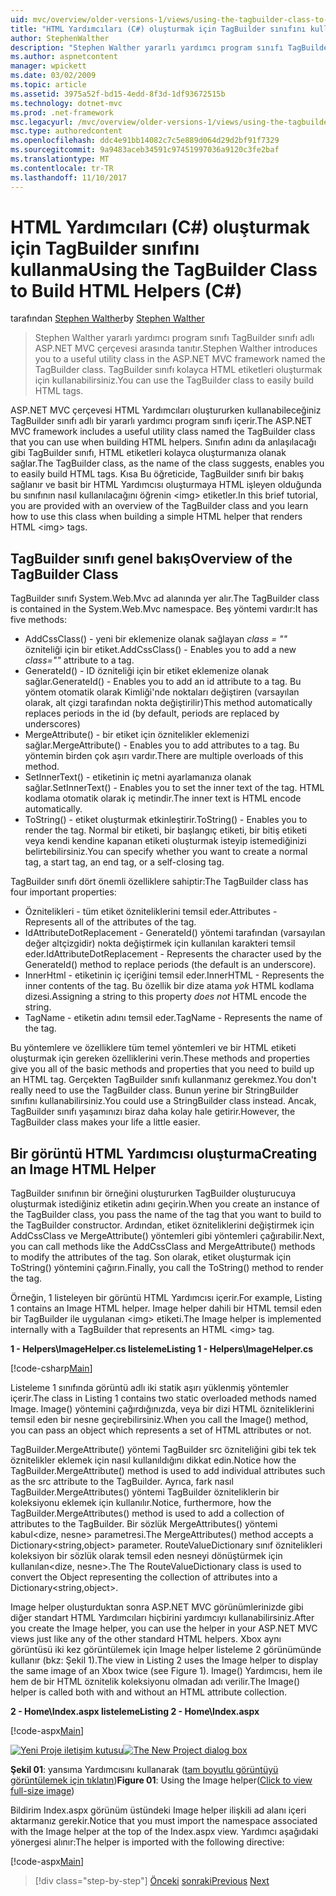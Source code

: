 ```yaml
---
uid: mvc/overview/older-versions-1/views/using-the-tagbuilder-class-to-build-html-helpers-cs
title: "HTML Yardımcıları (C#) oluşturmak için TagBuilder sınıfını kullanma | Microsoft Docs"
author: StephenWalther
description: "Stephen Walther yararlı yardımcı program sınıfı TagBuilder sınıfı adlı ASP.NET MVC çerçevesi arasında tanıtır. TagBuilder sınıfına kolayca kullanabilirsiniz..."
ms.author: aspnetcontent
manager: wpickett
ms.date: 03/02/2009
ms.topic: article
ms.assetid: 3975a52f-bd15-4edd-8f3d-1df93672515b
ms.technology: dotnet-mvc
ms.prod: .net-framework
msc.legacyurl: /mvc/overview/older-versions-1/views/using-the-tagbuilder-class-to-build-html-helpers-cs
msc.type: authoredcontent
ms.openlocfilehash: ddc4e91bb14082c7c5e889d064d29d2bf91f7329
ms.sourcegitcommit: 9a9483aceb34591c97451997036a9120c3fe2baf
ms.translationtype: MT
ms.contentlocale: tr-TR
ms.lasthandoff: 11/10/2017
---
```

<a name="using-the-tagbuilder-class-to-build-html-helpers-c"></a><span data-ttu-id="e3dbe-104">HTML Yardımcıları (C#) oluşturmak için TagBuilder sınıfını kullanma</span><span class="sxs-lookup"><span data-stu-id="e3dbe-104">Using the TagBuilder Class to Build HTML Helpers (C#)</span></span>
====================
<span data-ttu-id="e3dbe-105">tarafından [Stephen Walther](https://github.com/StephenWalther)</span><span class="sxs-lookup"><span data-stu-id="e3dbe-105">by [Stephen Walther](https://github.com/StephenWalther)</span></span>

> <span data-ttu-id="e3dbe-106">Stephen Walther yararlı yardımcı program sınıfı TagBuilder sınıfı adlı ASP.NET MVC çerçevesi arasında tanıtır.</span><span class="sxs-lookup"><span data-stu-id="e3dbe-106">Stephen Walther introduces you to a useful utility class in the ASP.NET MVC framework named the TagBuilder class.</span></span> <span data-ttu-id="e3dbe-107">TagBuilder sınıfı kolayca HTML etiketleri oluşturmak için kullanabilirsiniz.</span><span class="sxs-lookup"><span data-stu-id="e3dbe-107">You can use the TagBuilder class to easily build HTML tags.</span></span>


<span data-ttu-id="e3dbe-108">ASP.NET MVC çerçevesi HTML Yardımcıları oluştururken kullanabileceğiniz TagBuilder sınıfı adlı bir yararlı yardımcı program sınıfı içerir.</span><span class="sxs-lookup"><span data-stu-id="e3dbe-108">The ASP.NET MVC framework includes a useful utility class named the TagBuilder class that you can use when building HTML helpers.</span></span> <span data-ttu-id="e3dbe-109">Sınıfın adını da anlaşılacağı gibi TagBuilder sınıfı, HTML etiketleri kolayca oluşturmanıza olanak sağlar.</span><span class="sxs-lookup"><span data-stu-id="e3dbe-109">The TagBuilder class, as the name of the class suggests, enables you to easily build HTML tags.</span></span> <span data-ttu-id="e3dbe-110">Kısa Bu öğreticide, TagBuilder sınıfı bir bakış sağlanır ve basit bir HTML Yardımcısı oluşturmaya HTML işleyen olduğunda bu sınıfının nasıl kullanılacağını öğrenin &lt;img&gt; etiketler.</span><span class="sxs-lookup"><span data-stu-id="e3dbe-110">In this brief tutorial, you are provided with an overview of the TagBuilder class and you learn how to use this class when building a simple HTML helper that renders HTML &lt;img&gt; tags.</span></span>

## <a name="overview-of-the-tagbuilder-class"></a><span data-ttu-id="e3dbe-111">TagBuilder sınıfı genel bakış</span><span class="sxs-lookup"><span data-stu-id="e3dbe-111">Overview of the TagBuilder Class</span></span>

<span data-ttu-id="e3dbe-112">TagBuilder sınıfı System.Web.Mvc ad alanında yer alır.</span><span class="sxs-lookup"><span data-stu-id="e3dbe-112">The TagBuilder class is contained in the System.Web.Mvc namespace.</span></span> <span data-ttu-id="e3dbe-113">Beş yöntemi vardır:</span><span class="sxs-lookup"><span data-stu-id="e3dbe-113">It has five methods:</span></span>

- <span data-ttu-id="e3dbe-114">AddCssClass() - yeni bir eklemenize olanak sağlayan *class = ""* özniteliği için bir etiket.</span><span class="sxs-lookup"><span data-stu-id="e3dbe-114">AddCssClass() - Enables you to add a new *class=""* attribute to a tag.</span></span>
- <span data-ttu-id="e3dbe-115">GenerateId() - ID özniteliği için bir etiket eklemenize olanak sağlar.</span><span class="sxs-lookup"><span data-stu-id="e3dbe-115">GenerateId() - Enables you to add an id attribute to a tag.</span></span> <span data-ttu-id="e3dbe-116">Bu yöntem otomatik olarak Kimliği'nde noktaları değiştiren (varsayılan olarak, alt çizgi tarafından nokta değiştirilir)</span><span class="sxs-lookup"><span data-stu-id="e3dbe-116">This method automatically replaces periods in the id (by default, periods are replaced by underscores)</span></span>
- <span data-ttu-id="e3dbe-117">MergeAttribute() - bir etiket için öznitelikler eklemenizi sağlar.</span><span class="sxs-lookup"><span data-stu-id="e3dbe-117">MergeAttribute() - Enables you to add attributes to a tag.</span></span> <span data-ttu-id="e3dbe-118">Bu yöntemin birden çok aşırı vardır.</span><span class="sxs-lookup"><span data-stu-id="e3dbe-118">There are multiple overloads of this method.</span></span>
- <span data-ttu-id="e3dbe-119">SetInnerText() - etiketinin iç metni ayarlamanıza olanak sağlar.</span><span class="sxs-lookup"><span data-stu-id="e3dbe-119">SetInnerText() - Enables you to set the inner text of the tag.</span></span> <span data-ttu-id="e3dbe-120">HTML kodlama otomatik olarak iç metindir.</span><span class="sxs-lookup"><span data-stu-id="e3dbe-120">The inner text is HTML encode automatically.</span></span>
- <span data-ttu-id="e3dbe-121">ToString() - etiket oluşturmak etkinleştirir.</span><span class="sxs-lookup"><span data-stu-id="e3dbe-121">ToString() - Enables you to render the tag.</span></span> <span data-ttu-id="e3dbe-122">Normal bir etiketi, bir başlangıç etiketi, bir bitiş etiketi veya kendi kendine kapanan etiketi oluşturmak isteyip istemediğinizi belirtebilirsiniz.</span><span class="sxs-lookup"><span data-stu-id="e3dbe-122">You can specify whether you want to create a normal tag, a start tag, an end tag, or a self-closing tag.</span></span>
  

<span data-ttu-id="e3dbe-123">TagBuilder sınıfı dört önemli özelliklere sahiptir:</span><span class="sxs-lookup"><span data-stu-id="e3dbe-123">The TagBuilder class has four important properties:</span></span>

- <span data-ttu-id="e3dbe-124">Öznitelikleri - tüm etiket özniteliklerini temsil eder.</span><span class="sxs-lookup"><span data-stu-id="e3dbe-124">Attributes - Represents all of the attributes of the tag.</span></span>
- <span data-ttu-id="e3dbe-125">IdAttributeDotReplacement - GenerateId() yöntemi tarafından (varsayılan değer altçizgidir) nokta değiştirmek için kullanılan karakteri temsil eder.</span><span class="sxs-lookup"><span data-stu-id="e3dbe-125">IdAttributeDotReplacement - Represents the character used by the GenerateId() method to replace periods (the default is an underscore).</span></span>
- <span data-ttu-id="e3dbe-126">InnerHtml - etiketinin iç içeriğini temsil eder.</span><span class="sxs-lookup"><span data-stu-id="e3dbe-126">InnerHTML - Represents the inner contents of the tag.</span></span> <span data-ttu-id="e3dbe-127">Bu özellik bir dize atama *yok* HTML kodlama dizesi.</span><span class="sxs-lookup"><span data-stu-id="e3dbe-127">Assigning a string to this property *does not* HTML encode the string.</span></span>
- <span data-ttu-id="e3dbe-128">TagName - etiketin adını temsil eder.</span><span class="sxs-lookup"><span data-stu-id="e3dbe-128">TagName - Represents the name of the tag.</span></span>

<span data-ttu-id="e3dbe-129">Bu yöntemlere ve özelliklere tüm temel yöntemleri ve bir HTML etiketi oluşturmak için gereken özelliklerini verin.</span><span class="sxs-lookup"><span data-stu-id="e3dbe-129">These methods and properties give you all of the basic methods and properties that you need to build up an HTML tag.</span></span> <span data-ttu-id="e3dbe-130">Gerçekten TagBuilder sınıfı kullanmanız gerekmez.</span><span class="sxs-lookup"><span data-stu-id="e3dbe-130">You don't really need to use the TagBuilder class.</span></span> <span data-ttu-id="e3dbe-131">Bunun yerine bir StringBuilder sınıfını kullanabilirsiniz.</span><span class="sxs-lookup"><span data-stu-id="e3dbe-131">You could use a StringBuilder class instead.</span></span> <span data-ttu-id="e3dbe-132">Ancak, TagBuilder sınıfı yaşamınızı biraz daha kolay hale getirir.</span><span class="sxs-lookup"><span data-stu-id="e3dbe-132">However, the TagBuilder class makes your life a little easier.</span></span>

## <a name="creating-an-image-html-helper"></a><span data-ttu-id="e3dbe-133">Bir görüntü HTML Yardımcısı oluşturma</span><span class="sxs-lookup"><span data-stu-id="e3dbe-133">Creating an Image HTML Helper</span></span>

<span data-ttu-id="e3dbe-134">TagBuilder sınıfının bir örneğini oluştururken TagBuilder oluşturucuya oluşturmak istediğiniz etiketin adını geçirin.</span><span class="sxs-lookup"><span data-stu-id="e3dbe-134">When you create an instance of the TagBuilder class, you pass the name of the tag that you want to build to the TagBuilder constructor.</span></span> <span data-ttu-id="e3dbe-135">Ardından, etiket özniteliklerini değiştirmek için AddCssClass ve MergeAttribute() yöntemleri gibi yöntemleri çağırabilir.</span><span class="sxs-lookup"><span data-stu-id="e3dbe-135">Next, you can call methods like the AddCssClass and MergeAttribute() methods to modify the attributes of the tag.</span></span> <span data-ttu-id="e3dbe-136">Son olarak, etiket oluşturmak için ToString() yöntemini çağırın.</span><span class="sxs-lookup"><span data-stu-id="e3dbe-136">Finally, you call the ToString() method to render the tag.</span></span>

<span data-ttu-id="e3dbe-137">Örneğin, 1 listeleyen bir görüntü HTML Yardımcısı içerir.</span><span class="sxs-lookup"><span data-stu-id="e3dbe-137">For example, Listing 1 contains an Image HTML helper.</span></span> <span data-ttu-id="e3dbe-138">Image helper dahili bir HTML temsil eden bir TagBuilder ile uygulanan &lt;img&gt; etiketi.</span><span class="sxs-lookup"><span data-stu-id="e3dbe-138">The Image helper is implemented internally with a TagBuilder that represents an HTML &lt;img&gt; tag.</span></span>

<span data-ttu-id="e3dbe-139">**1 - Helpers\ImageHelper.cs listeleme**</span><span class="sxs-lookup"><span data-stu-id="e3dbe-139">**Listing 1 - Helpers\ImageHelper.cs**</span></span>

[!code-csharp[Main](using-the-tagbuilder-class-to-build-html-helpers-cs/samples/sample1.cs)]

<span data-ttu-id="e3dbe-140">Listeleme 1 sınıfında görüntü adlı iki statik aşırı yüklenmiş yöntemler içerir.</span><span class="sxs-lookup"><span data-stu-id="e3dbe-140">The class in Listing 1 contains two static overloaded methods named Image.</span></span> <span data-ttu-id="e3dbe-141">Image() yöntemini çağırdığınızda, veya bir dizi HTML özniteliklerini temsil eden bir nesne geçirebilirsiniz.</span><span class="sxs-lookup"><span data-stu-id="e3dbe-141">When you call the Image() method, you can pass an object which represents a set of HTML attributes or not.</span></span>

<span data-ttu-id="e3dbe-142">TagBuilder.MergeAttribute() yöntemi TagBuilder src özniteliğini gibi tek tek öznitelikler eklemek için nasıl kullanıldığını dikkat edin.</span><span class="sxs-lookup"><span data-stu-id="e3dbe-142">Notice how the TagBuilder.MergeAttribute() method is used to add individual attributes such as the src attribute to the TagBuilder.</span></span> <span data-ttu-id="e3dbe-143">Ayrıca, fark nasıl TagBuilder.MergeAttributes() yöntemi TagBuilder özniteliklerin bir koleksiyonu eklemek için kullanılır.</span><span class="sxs-lookup"><span data-stu-id="e3dbe-143">Notice, furthermore, how the TagBuilder.MergeAttributes() method is used to add a collection of attributes to the TagBuilder.</span></span> <span data-ttu-id="e3dbe-144">Bir sözlük MergeAttributes() yöntemi kabul&lt;dize, nesne&gt; parametresi.</span><span class="sxs-lookup"><span data-stu-id="e3dbe-144">The MergeAttributes() method accepts a Dictionary&lt;string,object&gt; parameter.</span></span> <span data-ttu-id="e3dbe-145">RouteValueDictionary sınıf öznitelikleri koleksiyon bir sözlük olarak temsil eden nesneyi dönüştürmek için kullanılan&lt;dize, nesne&gt;.</span><span class="sxs-lookup"><span data-stu-id="e3dbe-145">The The RouteValueDictionary class is used to convert the Object representing the collection of attributes into a Dictionary&lt;string,object&gt;.</span></span>

<span data-ttu-id="e3dbe-146">Image helper oluşturduktan sonra ASP.NET MVC görünümlerinizde gibi diğer standart HTML Yardımcıları hiçbirini yardımcıyı kullanabilirsiniz.</span><span class="sxs-lookup"><span data-stu-id="e3dbe-146">After you create the Image helper, you can use the helper in your ASP.NET MVC views just like any of the other standard HTML helpers.</span></span> <span data-ttu-id="e3dbe-147">Xbox aynı görüntüsü iki kez görüntülemek için Image helper listeleme 2 görünümünde kullanır (bkz: Şekil 1).</span><span class="sxs-lookup"><span data-stu-id="e3dbe-147">The view in Listing 2 uses the Image helper to display the same image of an Xbox twice (see Figure 1).</span></span> <span data-ttu-id="e3dbe-148">Image() Yardımcısı, hem ile hem de bir HTML öznitelik koleksiyonu olmadan adı verilir.</span><span class="sxs-lookup"><span data-stu-id="e3dbe-148">The Image() helper is called both with and without an HTML attribute collection.</span></span>

<span data-ttu-id="e3dbe-149">**2 - Home\Index.aspx listeleme**</span><span class="sxs-lookup"><span data-stu-id="e3dbe-149">**Listing 2 - Home\Index.aspx**</span></span>

[!code-aspx[Main](using-the-tagbuilder-class-to-build-html-helpers-cs/samples/sample2.aspx)]


<span data-ttu-id="e3dbe-150">[![Yeni Proje iletişim kutusu](using-the-tagbuilder-class-to-build-html-helpers-cs/_static/image1.jpg)](using-the-tagbuilder-class-to-build-html-helpers-cs/_static/image1.png)</span><span class="sxs-lookup"><span data-stu-id="e3dbe-150">[![The New Project dialog box](using-the-tagbuilder-class-to-build-html-helpers-cs/_static/image1.jpg)](using-the-tagbuilder-class-to-build-html-helpers-cs/_static/image1.png)</span></span>

<span data-ttu-id="e3dbe-151">**Şekil 01**: yansıma Yardımcısını kullanarak ([tam boyutlu görüntüyü görüntülemek için tıklatın](using-the-tagbuilder-class-to-build-html-helpers-cs/_static/image2.png))</span><span class="sxs-lookup"><span data-stu-id="e3dbe-151">**Figure 01**: Using the Image helper([Click to view full-size image](using-the-tagbuilder-class-to-build-html-helpers-cs/_static/image2.png))</span></span>


<span data-ttu-id="e3dbe-152">Bildirim Index.aspx görünüm üstündeki Image helper ilişkili ad alanı içeri aktarmanız gerekir.</span><span class="sxs-lookup"><span data-stu-id="e3dbe-152">Notice that you must import the namespace associated with the Image helper at the top of the Index.aspx view.</span></span> <span data-ttu-id="e3dbe-153">Yardımcı aşağıdaki yönergesi alınır:</span><span class="sxs-lookup"><span data-stu-id="e3dbe-153">The helper is imported with the following directive:</span></span>

[!code-aspx[Main](using-the-tagbuilder-class-to-build-html-helpers-cs/samples/sample3.aspx)]

>[!div class="step-by-step"]
<span data-ttu-id="e3dbe-154">[Önceki](creating-custom-html-helpers-cs.md)
[sonraki](creating-page-layouts-with-view-master-pages-cs.md)</span><span class="sxs-lookup"><span data-stu-id="e3dbe-154">[Previous](creating-custom-html-helpers-cs.md)
[Next](creating-page-layouts-with-view-master-pages-cs.md)</span></span>

